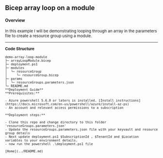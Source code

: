 ## **Bicep array loop on a module**
#### Overview
 <font size="2">
In this example I will be demonstrating looping through an array in the parameters file to create a resource group using a module. 

- - - -

**Code Structure**
```
demo-array-loop-module
├─ arrayLoopModule.bicep
├─ deployment.ps1
├─ modules
│  └─ resourceGroup
│     └─ resourceGroup.bicep
├─ params
│  └─ resourceGroups.parameters.json
└─ README.md
**Deployment Guide**
**Prerequisites:**

- Azure powershell 5.6.0 or laters is installed. [Install instructions](https://docs.microsoft.com/en-us/powershell/azure/install-az-ps)
- An account and relevant access permissions to a subscription

**Deployment steps:**

- Clone this repo and change directory to this folder 'resourceGroups.parameters.json'
- Update the resourceGroups.parameters.json file with your keyvault and resource group details
- Next update deployment.ps1 $SubscriptionId , $TenantId and $Location  variables to your environment details.
- now run the powershell .\deployment.ps1 file

[Home](../README.md)